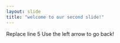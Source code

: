 ```yaml
---
layout: slide
title: "welcome to our second slide!"
---
```

Replace line 5
Use the left arrow to go back!
